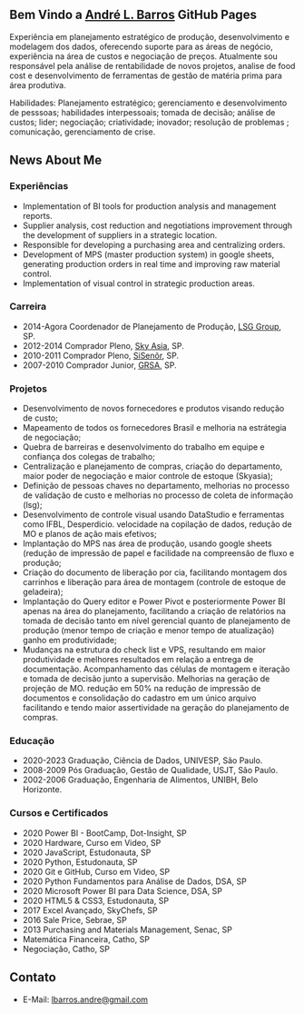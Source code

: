 ## Bem Vindo a [André L. Barros](https://github.com/lbarrosandre) GitHub Pages

Experiência em planejamento estratégico de produção, desenvolvimento e modelagem dos dados, oferecendo suporte para as áreas de negócio, experiência na área de custos e negociação de
preços.
Atualmente sou responsável pela análise de rentabilidade de novos projetos, analise de food cost e desenvolvimento de ferramentas de gestão de matéria prima para área produtiva.

Habilidades: Planejamento estratégico; gerenciamento e desenvolvimento de pesssoas; habilidades interpessoais; tomada de decisão; análise de custos; lider; negociação; criatividade; inovador; resolução de problemas ; comunicação, gerenciamento de crise.

## News About Me
### Experiências
* Implementation of BI tools for production analysis and management reports.
* Supplier analysis, cost reduction and negotiations improvement through the development of suppliers in a strategic location.
* Responsible for developing a purchasing area and centralizing orders.
* Development of MPS (master production system) in google sheets, generating production orders in real time and improving raw material control.
* Implementation of visual control in strategic production areas.

### Carreira
* 2014-Agora  Coordenador de Planejamento de Produção,  [LSG Group](https://www.lsg-group.com), SP.
* 2012-2014  Comprador Pleno, [Sky Asia](http://www.skyasia.com.br), SP.
* 2010-2011  Comprador Pleno, [SiSenõr](https://sisenor.com.br), SP.
* 2007-2010  Comprador Junior, [GRSA](http://www.grsa.com.br), SP.

### Projetos
* Desenvolvimento de novos fornecedores e produtos visando redução de custo;
* Mapeamento de todos os fornecedores Brasil e melhoria na estrátegia de negociação;
* Quebra de barreiras e desenvolvimento do trabalho em equipe e confiança dos colegas de trabalho;
* Centralização e planejamento de compras, criação do departamento, maior poder de negociação e maior controle de estoque (Skyasia);
* Definição de pessoas chaves no departamento, melhorias no processo de validação de custo e melhorias no processo de coleta de informação (lsg);
* Desenvolvimento de controle visual usando DataStudio e ferramentas como IFBL, Desperdicio. velocidade na copilação de dados, redução de MO e planos de ação mais efetivos;
* Implantação do MPS nas área de produção, usando google sheets (redução de impressão de papel e facilidade na compreensão de fluxo e produção;
* Criação do documento de liberação por cia, facilitando montagem dos carrinhos e liberação para área de montagem (controle de estoque de geladeira);
* Implantação do Query editor e Power Pivot e posteriormente Power BI apenas na área do planejamento, facilitando a criação de relatórios na tomada de decisão tanto em nível       gerencial quanto de planejamento de produção (menor tempo de criação e menor tempo de atualização) ganho em produtividade;
* Mudanças na estrutura do check list e VPS, resultando em maior produtividade e melhores resultados em relação a entrega de documentação. Acompanhamento das células de montagem   e iteração e tomada de decisão junto a supervisão. Melhorias na geração de projeção de MO. redução em 50% na redução de impressão de documentos e consolidação do cadastro em     um único arquivo facilitando e tendo maior assertividade na geração do planejamento de compras.

### Educação
* 2020-2023 Graduação, Ciência de Dados, UNIVESP, São Paulo.
* 2008-2009 Pós Graduação, Gestão de Qualidade, USJT, São Paulo.
* 2002-2006 Graduação, Engenharia de Alimentos, UNIBH, Belo Horizonte.

### Cursos e Certificados
* 2020 Power BI - BootCamp, Dot-Insight, SP 
* 2020 Hardware, Curso em Video, SP
* 2020 JavaScript, Estudonauta, SP
* 2020 Python, Estudonauta, SP
* 2020 Git e GitHub, Curso em Video, SP
* 2020 Python Fundamentos para Análise de Dados, DSA, SP
* 2020 Microsoft Power BI para Data Science, DSA, SP
* 2020 HTML5 & CSS3, Estudonauta, SP
* 2017 Excel Avançado, SkyChefs, SP
* 2016 Sale Price, Sebrae, SP
* 2013 Purchasing and Materials Management, Senac, SP
* Matemática Financeira, Catho, SP
* Negociação, Catho, SP

## Contato
* E-Mail: lbarros.andre@gmail.com
